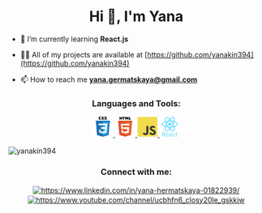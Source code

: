 <h1 align="center">Hi 👋, I'm Yana</h1>
<!-- <p align="left"> <img src="https://komarev.com/ghpvc/?username=yanakin394&label=Profile%20views&color=0e75b6&style=flat" alt="yanakin394" /> </p>

<!-- <p align="left"> <a href="https://github.com/ryo-ma/github-profile-trophy"><img src="https://github-profile-trophy.vercel.app/?username=yanakin394" alt="yanakin394" /></a> </p>  -->

- 🌱 I’m currently learning **React.js**

- 👨‍💻 All of my projects are available at [https://github.com/yanakin394](https://github.com/yanakin394)

- 📫 How to reach me **yana.germatskaya@gmail.com**

<h3 align="center">Languages and Tools:</h3>
<p align="center"> <a href="https://www.w3schools.com/css/" target="_blank" rel="noreferrer"> <img src="https://raw.githubusercontent.com/devicons/devicon/master/icons/css3/css3-original-wordmark.svg" alt="css3" width="40" height="40"/> </a> <a href="https://www.w3.org/html/" target="_blank" rel="noreferrer"> <img src="https://raw.githubusercontent.com/devicons/devicon/master/icons/html5/html5-original-wordmark.svg" alt="html5" width="40" height="40"/> </a> <a href="https://developer.mozilla.org/en-US/docs/Web/JavaScript" target="_blank" rel="noreferrer"> <img src="https://raw.githubusercontent.com/devicons/devicon/master/icons/javascript/javascript-original.svg" alt="javascript" width="40" height="40"/> </a> <a href="https://reactjs.org/" target="_blank" rel="noreferrer"> <img src="https://raw.githubusercontent.com/devicons/devicon/master/icons/react/react-original-wordmark.svg" alt="react" width="40" height="40"/> </a> </p>

<p><img align="center" src="https://github-readme-streak-stats.herokuapp.com/?user=yanakin394&" alt="yanakin394" /></p>

<h3 align="center">Connect with me:</h3>
<p align="center">
<a href="https://linkedin.com/in/https://www.linkedin.com/in/yana-hermatskaya-01822939/" target="blank"><img align="center" src="https://raw.githubusercontent.com/rahuldkjain/github-profile-readme-generator/master/src/images/icons/Social/linked-in-alt.svg" alt="https://www.linkedin.com/in/yana-hermatskaya-01822939/" height="30" width="40" /></a>
<a href="https://www.youtube.com/c/https://www.youtube.com/channel/ucbhfn6_closy20le_gskkiw" target="blank"><img align="center" src="https://raw.githubusercontent.com/rahuldkjain/github-profile-readme-generator/master/src/images/icons/Social/youtube.svg" alt="https://www.youtube.com/channel/ucbhfn6_closy20le_gskkiw" height="30" width="40" /></a>
</p>
